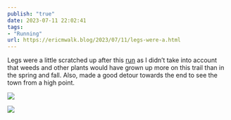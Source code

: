 ```yaml
---
publish: "true"
date: 2023-07-11 22:02:41
tags:
- "Running"
url: https://ericmwalk.blog/2023/07/11/legs-were-a.html
---
```

Legs were a little scratched up after this [run](https://strava.com/activities/9434457654) as I didn’t take into account that weeds and other plants would have grown up more on this trail than in the spring and fall.  Also, made a good detour towards the end to see the town from a high point.

![](https://ericmwalk.blog/uploads/2023/f29c71b50c.jpg)

![](https://ericmwalk.blog/uploads/2023/aba6651d55.jpg)